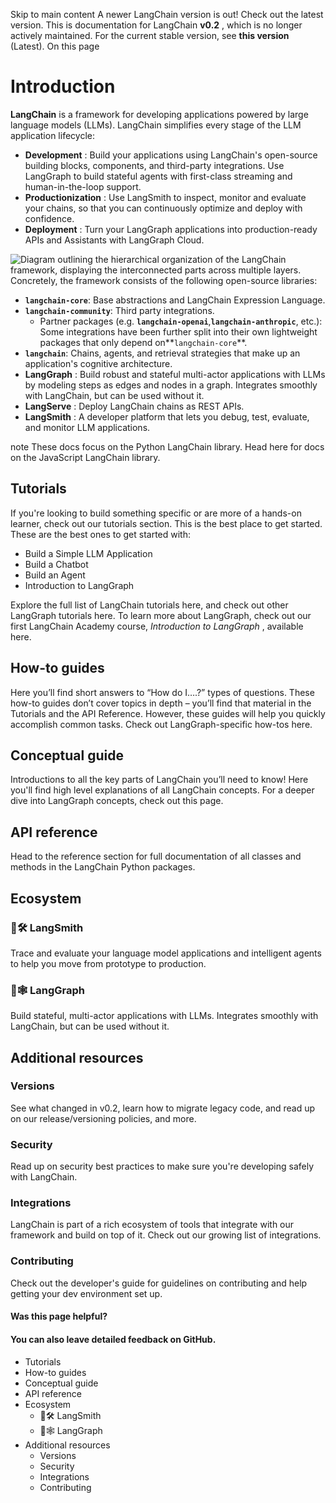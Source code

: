 Skip to main content
A newer LangChain version is out! Check out the latest version.
This is documentation for LangChain **v0.2** , which is no longer actively maintained.
For the current stable version, see **this version** (Latest).
On this page
# Introduction
**LangChain** is a framework for developing applications powered by large language models (LLMs).
LangChain simplifies every stage of the LLM application lifecycle:
  * **Development** : Build your applications using LangChain's open-source building blocks, components, and third-party integrations. Use LangGraph to build stateful agents with first-class streaming and human-in-the-loop support.
  * **Productionization** : Use LangSmith to inspect, monitor and evaluate your chains, so that you can continuously optimize and deploy with confidence.
  * **Deployment** : Turn your LangGraph applications into production-ready APIs and Assistants with LangGraph Cloud.

![Diagram outlining the hierarchical organization of the LangChain framework, displaying the interconnected parts across multiple layers.](https://python.langchain.com/v0.2/svg/langchain_stack_062024.svg)
Concretely, the framework consists of the following open-source libraries:
  * **`langchain-core`**: Base abstractions and LangChain Expression Language.
  * **`langchain-community`**: Third party integrations.
    * Partner packages (e.g. **`langchain-openai`**,**`langchain-anthropic`**, etc.): Some integrations have been further split into their own lightweight packages that only depend on**`langchain-core`**.
  * **`langchain`**: Chains, agents, and retrieval strategies that make up an application's cognitive architecture.
  * **LangGraph** : Build robust and stateful multi-actor applications with LLMs by modeling steps as edges and nodes in a graph. Integrates smoothly with LangChain, but can be used without it.
  * **LangServe** : Deploy LangChain chains as REST APIs.
  * **LangSmith** : A developer platform that lets you debug, test, evaluate, and monitor LLM applications.


note
These docs focus on the Python LangChain library. Head here for docs on the JavaScript LangChain library.
## Tutorials​
If you're looking to build something specific or are more of a hands-on learner, check out our tutorials section. This is the best place to get started.
These are the best ones to get started with:
  * Build a Simple LLM Application
  * Build a Chatbot
  * Build an Agent
  * Introduction to LangGraph


Explore the full list of LangChain tutorials here, and check out other LangGraph tutorials here. To learn more about LangGraph, check out our first LangChain Academy course, _Introduction to LangGraph_ , available here.
## How-to guides​
Here you’ll find short answers to “How do I….?” types of questions. These how-to guides don’t cover topics in depth – you’ll find that material in the Tutorials and the API Reference. However, these guides will help you quickly accomplish common tasks.
Check out LangGraph-specific how-tos here.
## Conceptual guide​
Introductions to all the key parts of LangChain you’ll need to know! Here you'll find high level explanations of all LangChain concepts.
For a deeper dive into LangGraph concepts, check out this page.
## API reference​
Head to the reference section for full documentation of all classes and methods in the LangChain Python packages.
## Ecosystem​
### 🦜🛠️ LangSmith​
Trace and evaluate your language model applications and intelligent agents to help you move from prototype to production.
### 🦜🕸️ LangGraph​
Build stateful, multi-actor applications with LLMs. Integrates smoothly with LangChain, but can be used without it.
## Additional resources​
### Versions​
See what changed in v0.2, learn how to migrate legacy code, and read up on our release/versioning policies, and more.
### Security​
Read up on security best practices to make sure you're developing safely with LangChain.
### Integrations​
LangChain is part of a rich ecosystem of tools that integrate with our framework and build on top of it. Check out our growing list of integrations.
### Contributing​
Check out the developer's guide for guidelines on contributing and help getting your dev environment set up.
#### Was this page helpful?
#### You can also leave detailed feedback on GitHub.
  * Tutorials
  * How-to guides
  * Conceptual guide
  * API reference
  * Ecosystem
    * 🦜🛠️ LangSmith
    * 🦜🕸️ LangGraph
  * Additional resources
    * Versions
    * Security
    * Integrations
    * Contributing


